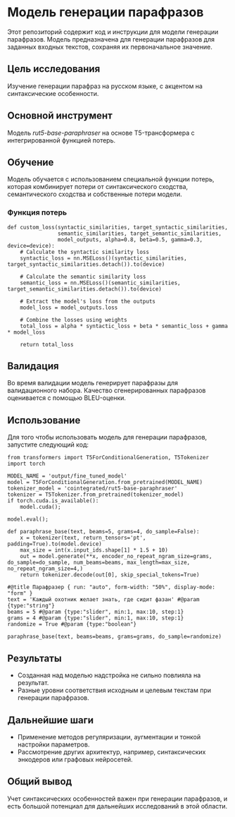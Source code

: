 # Модель генерации парафразов

Этот репозиторий содержит код и инструкции для модели генерации парафразов. Модель предназначена для генерации парафразов для заданных входных текстов, сохраняя их первоначальное значение.

## Цель исследования
Изучение генерации парафраз на русском языке, с акцентом на синтаксические особенности.

## Основной инструмент
Модель *rut5-base-paraphraser* на основе T5-трансформера с интегрированной функцией потерь.

## Обучение 
Модель обучается с использованием специальной функции потерь, которая комбинирует потери от синтаксического сходства, семантического сходства и собственные потери модели.

### Функция потерь
```
def custom_loss(syntactic_similarities, target_syntactic_similarities,
                semantic_similarities, target_semantic_similarities,
                model_outputs, alpha=0.8, beta=0.5, gamma=0.3, device=device):
    # Calculate the syntactic similarity loss
    syntactic_loss = nn.MSELoss()(syntactic_similarities, target_syntactic_similarities.detach()).to(device)

    # Calculate the semantic similarity loss
    semantic_loss = nn.MSELoss()(semantic_similarities, target_semantic_similarities.detach()).to(device)

    # Extract the model's loss from the outputs
    model_loss = model_outputs.loss

    # Combine the losses using weights
    total_loss = alpha * syntactic_loss + beta * semantic_loss + gamma * model_loss

    return total_loss
```

## Валидация
Во время валидации модель генерирует парафразы для валидационного набора. Качество сгенерированных парафразов оценивается с помощью BLEU-оценки.

## Использование
Для того чтобы использовать модель для генерации парафразов, запустите следующий код:
```
from transformers import T5ForConditionalGeneration, T5Tokenizer
import torch

MODEL_NAME = 'output/fine_tuned_model'
model = T5ForConditionalGeneration.from_pretrained(MODEL_NAME)
tokenizer_model = 'cointegrated/rut5-base-paraphraser'
tokenizer = T5Tokenizer.from_pretrained(tokenizer_model)
if torch.cuda.is_available():
    model.cuda();

model.eval();

def paraphrase_base(text, beams=5, grams=4, do_sample=False):
    x = tokenizer(text, return_tensors='pt', padding=True).to(model.device)
    max_size = int(x.input_ids.shape[1] * 1.5 + 10)
    out = model.generate(**x, encoder_no_repeat_ngram_size=grams, do_sample=do_sample, num_beams=beams, max_length=max_size, no_repeat_ngram_size=4,)
    return tokenizer.decode(out[0], skip_special_tokens=True)

#@title Парафразер { run: "auto", form-width: "50%", display-mode: "form" }
text = 'Каждый охотник желает знать, где сидит фазан' #@param {type:"string"}
beams = 5 #@param {type:"slider", min:1, max:10, step:1}
grams = 4 #@param {type:"slider", min:1, max:10, step:1}
randomize = True #@param {type:"boolean"}

paraphrase_base(text, beams=beams, grams=grams, do_sample=randomize)
```

## Результаты
- Созданная над моделью надстройка не сильно повлияла на результат.
- Разные уровни соответствия исходным и целевым текстам при генерации парафразов.

## Дальнейшие шаги
- Применение методов регуляризации, аугментации и тонкой настройки параметров.
- Рассмотрение других архитектур, например, синтаксических энкодеров или графовых нейросетей.

## Общий вывод
Учет синтаксических особенностей важен при генерации парафразов, и есть большой потенциал для дальнейших исследований в этой области.
